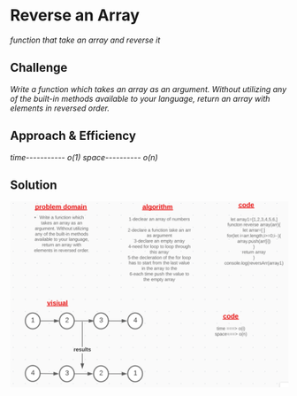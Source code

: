 # Reverse an Array

*function that take an array and reverse it*

## Challenge
*Write a function which takes an array as an argument. Without utilizing any of the built-in methods available to your language, return an array with elements in reversed order.*

## Approach & Efficiency
*time----------- o(1)*
*space---------- o(n)*

## Solution
![image](./assets/challenge-1.PNG)
